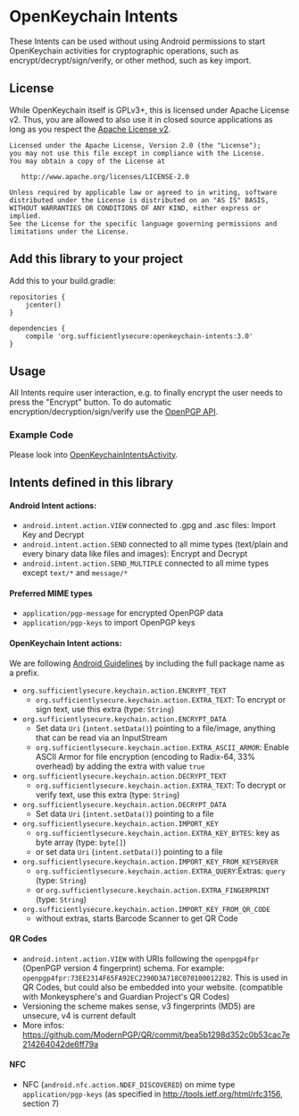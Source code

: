 # OpenKeychain Intents

These Intents can be used without using Android permissions to start OpenKeychain activities for cryptographic operations, such as encrypt/decrypt/sign/verify, or other method, such as key import.

## License
While OpenKeychain itself is GPLv3+, this is licensed under Apache License v2.
Thus, you are allowed to also use it in closed source applications as long as you respect the [Apache License v2](https://github.com/open-keychain/openkeychain-intents/blob/master/LICENSE).

    Licensed under the Apache License, Version 2.0 (the "License");
    you may not use this file except in compliance with the License.
    You may obtain a copy of the License at

       http://www.apache.org/licenses/LICENSE-2.0

    Unless required by applicable law or agreed to in writing, software
    distributed under the License is distributed on an "AS IS" BASIS,
    WITHOUT WARRANTIES OR CONDITIONS OF ANY KIND, either express or implied.
    See the License for the specific language governing permissions and
    limitations under the License.


## Add this library to your project

Add this to your build.gradle:

```
repositories {
    jcenter()
}

dependencies {
    compile 'org.sufficientlysecure:openkeychain-intents:3.0'
}
```

## Usage

All Intents require user interaction, e.g. to finally encrypt the user needs to press the "Encrypt" button.
To do automatic encryption/decryption/sign/verify use the [OpenPGP API](https://github.com/open-keychain/openpgp-api).

### Example Code
Please look into [OpenKeychainIntentsActivity](https://github.com/open-keychain/openkeychain-intents/blob/master/example/src/main/java/org/sufficientlysecure/keychain/intents/example/OpenKeychainIntentsActivity.java).

## Intents defined in this library

#### Android Intent actions:

* ``android.intent.action.VIEW`` connected to .gpg and .asc files: Import Key and Decrypt
* ``android.intent.action.SEND`` connected to all mime types (text/plain and every binary data like files and images): Encrypt and Decrypt
* ``android.intent.action.SEND_MULTIPLE`` connected to all mime types except ``text/*`` and ``message/*``

#### Preferred MIME types
* ``application/pgp-message`` for encrypted OpenPGP data
* ``application/pgp-keys`` to import OpenPGP keys

#### OpenKeychain Intent actions:

We are following [Android Guidelines](http://developer.android.com/guide/components/intents-filters.html) by including the full package name as a prefix.

* ``org.sufficientlysecure.keychain.action.ENCRYPT_TEXT``
  * ``org.sufficientlysecure.keychain.action.EXTRA_TEXT``: To encrypt or sign text, use this extra (type: ``String``)
* ``org.sufficientlysecure.keychain.action.ENCRYPT_DATA``
  * Set data ``Uri`` (``intent.setData()``) pointing to a file/image, anything that can be read via an InputStream
  * ``org.sufficientlysecure.keychain.action.EXTRA_ASCII_ARMOR``: Enable ASCII Armor for file encryption (encoding to Radix-64, 33% overhead) by adding the extra with value ``true``
* ``org.sufficientlysecure.keychain.action.DECRYPT_TEXT``
  * ``org.sufficientlysecure.keychain.action.EXTRA_TEXT``: To decrypt or verify text, use this extra (type: ``String``)
* ``org.sufficientlysecure.keychain.action.DECRYPT_DATA``
  * Set data ``Uri`` (``intent.setData()``) pointing to a file
* ``org.sufficientlysecure.keychain.action.IMPORT_KEY``
  * ``org.sufficientlysecure.keychain.action.EXTRA_KEY_BYTES``: key as byte array (type: ``byte[]``)
  * or set data ``Uri`` (``intent.setData()``) pointing to a file
* ``org.sufficientlysecure.keychain.action.IMPORT_KEY_FROM_KEYSERVER``
  * ``org.sufficientlysecure.keychain.action.EXTRA_QUERY``:Extras: ``query`` (type: ``String``)
  * or ``org.sufficientlysecure.keychain.action.EXTRA_FINGERPRINT`` (type: ``String``)
* ``org.sufficientlysecure.keychain.action.IMPORT_KEY_FROM_QR_CODE``
  * without extras, starts Barcode Scanner to get QR Code
  

#### QR Codes
* ``android.intent.action.VIEW`` with URIs following the ``openpgp4fpr`` (OpenPGP version 4 fingerprint) schema. For example: ``openpgp4fpr:73EE2314F65FA92EC2390D3A718C070100012282``. This is used in QR Codes, but could also be embedded into your website. (compatible with Monkeysphere's and Guardian Project's QR Codes)
* Versioning the scheme makes sense, v3 fingerprints (MD5) are unsecure, v4 is current default
* More infos: https://github.com/ModernPGP/QR/commit/bea5b1298d352c0b53cac7e214264042de6ff79a

#### NFC
* NFC (``android.nfc.action.NDEF_DISCOVERED``) on mime type ``application/pgp-keys`` (as specified in http://tools.ietf.org/html/rfc3156, section 7)